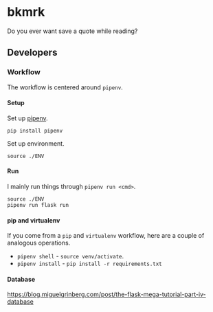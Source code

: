# bkmrk

Do you ever want save a quote while reading?

## Developers

### Workflow

The workflow is centered around `pipenv`.

#### Setup

Set up [pipenv](https://docs.pipenv.org/).

`pip install pipenv`

Set up environment.

`source ./ENV`

#### Run

I mainly run things through `pipenv run <cmd>`.


```
source ./ENV
pipenv run flask run
```

#### pip and virtualenv

If you come from a `pip` and `virtualenv` workflow, here are a couple of
analogous operations.

* `pipenv shell` - `source venv/activate`. 
* `pipenv install` - `pip install -r requirements.txt`

#### Database

https://blog.miguelgrinberg.com/post/the-flask-mega-tutorial-part-iv-database
